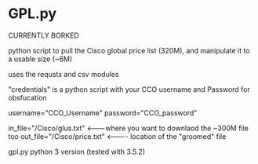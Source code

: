 # GPL.py
CURRENTLY BORKED

python script to pull the Cisco global price list (320M), and manipulate it to a usable size (~6M)

uses the requsts and csv modules

"credentials" is a python script with your CCO username and Password for obsfucation

username="CCO_Username"
password="CCO_password"

in_file="/Cisco/glus.txt" <---where you want to downlaod the ~300M file too
out_file="/Cisco/price.txt" <---- location of the "groomed" file


gpl.py python 3 version (tested with 3.5.2)
